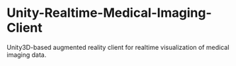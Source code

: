 # Unity-Realtime-Medical-Imaging-Client
Unity3D-based augmented reality client for realtime visualization of medical imaging data. 
